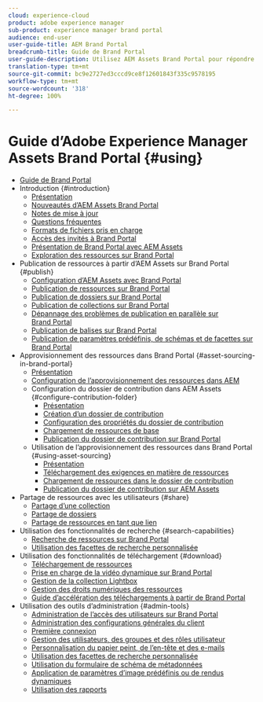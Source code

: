 ```yaml
---
cloud: experience-cloud
product: adobe experience manager
sub-product: experience manager brand portal
audience: end-user
user-guide-title: AEM Brand Portal
breadcrumb-title: Guide de Brand Portal
user-guide-description: Utilisez AEM Assets Brand Portal pour répondre aux besoins marketing en distribuant des ressources de marque et de produit approuvées à des agences externes, des partenaires, des équipes internes et des revendeurs pour téléchargement, et ce en toute sécurité.
translation-type: tm+mt
source-git-commit: bc9e2727ed3cccd9ce8f12601843f335c9578195
workflow-type: tm+mt
source-wordcount: '318'
ht-degree: 100%

---
```



# Guide d’Adobe Experience Manager Assets Brand Portal {#using}

+ [Guide de Brand Portal](using/home.md)
+ Introduction {#introduction}
   + [Présentation](using/brand-portal.md)
   + [Nouveautés d’AEM Assets Brand Portal](using/whats-new.md)
   + [Notes de mise à jour](using/brand-portal-release-notes.md)
   + [Questions fréquentes](using/brand-portal-faqs.md)
   + [Formats de fichiers pris en charge](using/brand-portal-supported-formats.md)
   + [Accès des invités à Brand Portal](using/guest-access.md)
   + [Présentation de Brand Portal avec AEM Assets](https://docs.adobe.com/content/help/fr-FR/experience-manager-brand-portal/using/home.html)
   + [Exploration des ressources sur Brand Portal](using/browse-assets-brand-portal.md)
+ Publication de ressources à partir d’AEM Assets sur Brand Portal {#publish}
   + [Configuration d’AEM Assets avec Brand Portal](using/configure-aem-assets-with-brand-portal.md)
   + [Publication de ressources sur Brand Portal](https://docs.adobe.com/content/help/fr-FR/experience-manager-65/assets/brandportal/brand-portal-publish-assets.html)
   + [Publication de dossiers sur Brand Portal](https://docs.adobe.com/content/help/fr-FR/experience-manager-65/assets/brandportal/brand-portal-publish-folder.html)
   + [Publication de collections sur Brand Portal](https://docs.adobe.com/content/help/fr-FR/experience-manager-65/assets/brandportal/brand-portal-publish-collection.html)
   + [Dépannage des problèmes de publication en parallèle sur Brand Portal](using/troubleshoot-parallel-publishing.md)
   + [Publication de balises sur Brand Portal](using/brand-portal-publish-tags.md)
   + [Publication de paramètres prédéfinis, de schémas et de facettes sur Brand Portal](using/publish-schema-search-facets-presets.md)
+ Approvisionnement des ressources dans Brand Portal {#asset-sourcing-in-brand-portal}
   + [Présentation](using/brand-portal-asset-sourcing.md)
   + [Configuration de l’approvisionnement des ressources dans AEM](using/brand-portal-configure-asset-sourcing.md)
   + Configuration du dossier de contribution dans AEM Assets {#configure-contribution-folder}
      + [Présentation](using/brand-portal-contribution-folder.md)
      + [Création d’un dossier de contribution](using/brand-portal-create-contribution-folder.md)
      + [Configuration des propriétés du dossier de contribution](using/brand-portal-configure-contribution-folder-properties.md)
      + [Chargement de ressources de base](using/brand-portal-upload-baseline-assets.md)
      + [Publication du dossier de contribution sur Brand Portal](using/brand-portal-publish-contribution-folder-to-brand-portal.md)
   + Utilisation de l’approvisionnement des ressources dans Brand Portal {#using-asset-sourcing}
      + [Présentation](using/brand-portal-overiew-using-asset-sourcing.md)
      + [Téléchargement des exigences en matière de ressources](using/brand-portal-download-asset-requirements.md)
      + [Chargement de ressources dans le dossier de contribution](using/brand-portal-upload-assets-to-contribution-folder.md)
      + [Publication du dossier de contribution sur AEM Assets](using/brand-portal-publish-contribution-folder-to-aem-assets.md)
+ Partage de ressources avec les utilisateurs {#share}
   + [Partage d’une collection](using/brand-portal-share-collection.md)
   + [Partage de dossiers](using/brand-portal-sharing-folders.md)
   + [Partage de ressources en tant que lien](using/brand-portal-link-share.md)
+ Utilisation des fonctionnalités de recherche {#search-capabilities}
   + [Recherche de ressources sur Brand Portal](using/brand-portal-searching.md)
   + [Utilisation des facettes de recherche personnalisée](using/brand-portal-search-facets.md)
+ Utilisation des fonctionnalités de téléchargement {#download}
   + [Téléchargement de ressources](using/brand-portal-download-assets.md)
   + [Prise en charge de la vidéo dynamique sur Brand Portal](using/dynamic-video-brand-portal.md)
   + [Gestion de la collection Lightbox](using/brand-portal-light-box.md)
   + [Gestion des droits numériques des ressources](using/manage-digital-rights-of-assets.md)
   + [Guide d’accélération des téléchargements à partir de Brand Portal](using/accelerated-download.md)
+ Utilisation des outils d’administration {#admin-tools}
   + [Administration de l’accès des utilisateurs sur Brand Portal](using/access-configurations-brand-portal.md)
   + [Administration des configurations générales du client](using/brand-portal-general-configuration.md)
   + [Première connexion](using/brand-portal-onboarding.md)
   + [Gestion des utilisateurs, des groupes et des rôles utilisateur](using/brand-portal-adding-users.md)
   + [Personnalisation du papier peint, de l’en-tête et des e-mails](using/brand-portal-branding.md)
   + [Utilisation des facettes de recherche personnalisée](using/brand-portal-search-facets.md)
   + [Utilisation du formulaire de schéma de métadonnées](using/brand-portal-metadata-schemas.md)
   + [Application de paramètres d’image prédéfinis ou de rendus dynamiques](using/brand-portal-image-presets.md)
   + [Utilisation des rapports](using/brand-portal-reports.md)

